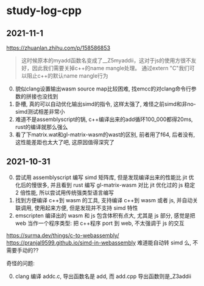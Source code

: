 # study-log-cpp

## 2021-11-1

https://zhuanlan.zhihu.com/p/158586853

> 这时候原本的myadd函数名变成了__Z5myaddii，这对于js的使用方很不友好，因此我们需要关掉c++的name mangle处理。 通过extern "C"我们可以阻止c++的默认name mangle行为 

0. 貌似clang设置输出wasm source map比较困难, 找emcc的对clang命令行参数的拼接也没找到
1. 卧槽, 真的可以自动优化输出simd的指令, 这样太强了, 难怪之前simd和非no-simd测试相差非常小
2. 难道不是assemblyscript的锅, c++编译出来的add循环100_000都得20ms, rust的编译就那么强么
3. 看了下matrix.wat和gl-matrix-wasm的wast的区别, 前者用了f64, 后者没有, 这性能差距也太大了吧, 这原因值得深究了

## 2021-10-31

0. 尝试用 assemblyscript 编写 simd 矩阵库, 但是发现编译出来的性能比 jit 优化后的慢很多, 并且看到 rust 编写 gl-matrix-wasm 对比 jit 优化过的 js 稳定 2 倍性能, 所以尝试用传统强类型语言编写
1. 找到方便编译 c++到 wasm 的工具, 支持编译 c++到 wasm 或者 js, 并自动关联调用, 使用起来方便, 但是发现并不支持 simd 特性
2. emscripten 编译出的 wasm 和 js 包含体积有点大, 尤其是 js 部分, 感觉是把 web 当作一个程序类型: 把 c++程序 port 到 web, 不太强调于 js 的交互

https://surma.dev/things/c-to-webassembly/
https://pranjal9599.github.io/simd-in-webassembly 难道能自动转 simd 么, 不需要手动的??

奇怪的问题:

0. clang 编译 addc.c, 导出函数名是 add, 而 add.cpp 导出函数则是\_Z3addii
